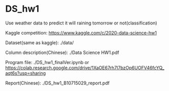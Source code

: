 # DS_hw1
Use weather data to predict it will raining tomorrow or not(classification)

Kaggle competition: https://www.kaggle.com/c/2020-data-science-hw1

Dataset(same as kaggle): ./data/

Column description(Chinese): ./Data Science HW1.pdf

Program file: ./DS_hw1_finalVer.ipynb or https://colab.research.google.com/drive/1XaOE67rh7I7bzOp6UOFV46fcYQ_aqt6s?usp=sharing

Report(Chinese): ./DS_hw1_B10715029_report.pdf
